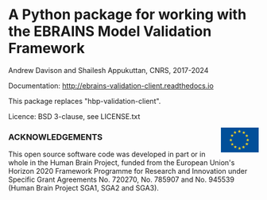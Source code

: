 A Python package for working with the EBRAINS Model Validation Framework
========================================================================

Andrew Davison and Shailesh Appukuttan, CNRS, 2017-2024

Documentation: http://ebrains-validation-client.readthedocs.io

This package replaces "hbp-validation-client".

Licence: BSD 3-clause, see LICENSE.txt

<div><img src="https://raw.githubusercontent.com/HumanBrainProject/ebrains-validation-client/master/eu_logo.jpg" alt="EU Logo" width="15%" align="right"></div>

### ACKNOWLEDGEMENTS
This open source software code was developed in part or in whole in the Human Brain Project, funded from the European Union's Horizon 2020 Framework Programme for Research and Innovation under Specific Grant Agreements No. 720270, No. 785907 and No. 945539 (Human Brain Project SGA1, SGA2 and SGA3).
